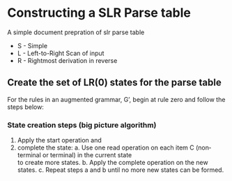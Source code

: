 # Constructing a SLR Parse table 
A simple document prepration of slr parse table
* S - Simple 
* L - Left-to-Right Scan of input
* R - Rightmost derivation in reverse

## Create the set of LR(0) states for the parse table
For the rules in an augmented grammar, G’, begin at rule zero and follow the steps below:

### State creation steps (big picture algorithm)
1. Apply the start operation and
2. complete the state:
a. Use one read operation on each item C (non‐terminal or terminal) in the current state  
to create more states.
b. Apply the complete operation on the new states.
c. Repeat steps  a  and  b  until no more new states can be formed.

